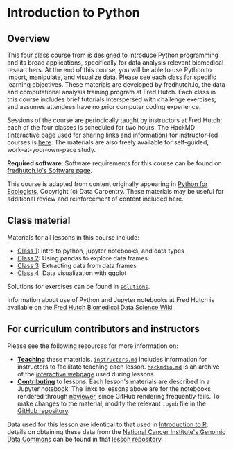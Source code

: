 # Introduction to Python

## Overview

This four class course from is designed to introduce Python programming and its broad applications,
specifically for data analysis relevant biomedical researchers.
At the end of this course,
you will be able to use Python to import, manipulate,
and visualize data.
Please see each class for specific learning objectives.
These materials are developed by fredhutch.io,
the data and computational analysis training program at Fred Hutch.
Each class in this course includes brief tutorials interspersed with challenge exercises, and assumes attendees have
no prior computer coding experience.

Sessions of the course are periodically taught by instructors at Fred Hutch;
each of the four classes is scheduled for two hours.
The HackMD (interactive page used for sharing links and information) for instructor-led courses is [here](https://hackmd.io/@k8hertweck/introPython).
The materials are also freely available for self-guided,
work-at-your-own-pace study.

**Required software**: Software requirements for this course can be found on [fredhutch.io's Software page](http://www.fredhutch.io/software/#python). 

This course is adapted from content originally appearing in
[Python for Ecologists](https://datacarpentry.org/python-ecology-lesson/),
Copyright (c) Data Carpentry.
These materials may be useful for additional review and reinforcement of content included here.

## Class material

Materials for all lessons in this course include:

* [Class 1](https://nbviewer.jupyter.org/github/fredhutchio/python_intro/blob/gh-pages/class1.ipynb): Intro to python, jupyter notebooks, and data types
* [Class 2](https://nbviewer.jupyter.org/github/fredhutchio/python_intro/blob/gh-pages/class2.ipynb): Using pandas to explore data frames
* [Class 3](https://nbviewer.jupyter.org/github/fredhutchio/python_intro/blob/gh-pages/class3.ipynb): Extracting data from data frames
* [Class 4](https://nbviewer.jupyter.org/github/fredhutchio/python_intro/blob/gh-pages/class4.ipynb): Data visualization with ggplot

Solutions for exercises can be found in [`solutions`](solutions/).

Information about use of Python and Jupyter notebooks at Fred Hutch is available on the [Fred Hutch Biomedical Data Science Wiki](https://sciwiki.fredhutch.org/scicomputing/software_python/)

## For curriculum contributors and instructors

Please see the following resources for more information on:
- [**Teaching**](https://github.com/fredhutchio/instructors) these materials.
[`instructors.md`](instructors.md) includes information for instructors to facilitate teaching each lesson.
[`hackmdio.md`](hackio.md) is an archive of the [interactive webpage](https://hackmd.io) used during lessons.
- [**Contributing**](https://github.com/fredhutchio/curriculum_contribution) to lessons.
Each lesson's materials are described in a Jupyter notebook.
The links to lessons above are for the notebooks rendered through [nbviewer](https://nbviewer.jupyter.org),
since GitHub rendering frequently fails.
To make changes to the material,
modify the relevant `ipynb` file in the
[GitHub repository](https://github.com/fredhutchio/python_intro).


Data used for this lesson are identical to that used in [Introduction to R](https://fredhutchio.github.io/r_intro);
details on obtaining these data from the [National Cancer Institute's Genomic Data Commons](https://gdc.cancer.gov)
can be found in that [lesson repository](https://github.com/fredhutchio/r_intro).

